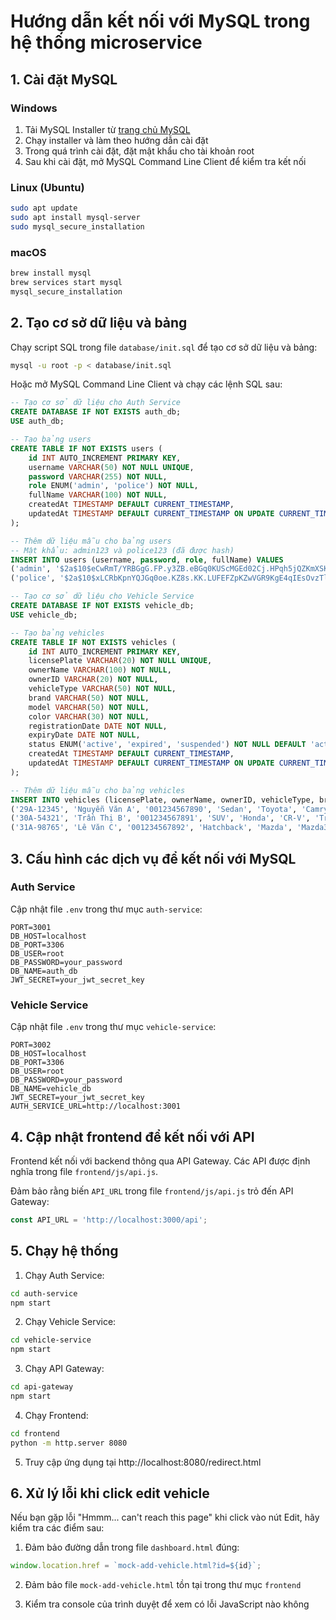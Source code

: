 # Hướng dẫn kết nối với MySQL trong hệ thống microservice

## 1. Cài đặt MySQL

### Windows

1. Tải MySQL Installer từ [trang chủ MySQL](https://dev.mysql.com/downloads/installer/)
2. Chạy installer và làm theo hướng dẫn cài đặt
3. Trong quá trình cài đặt, đặt mật khẩu cho tài khoản root
4. Sau khi cài đặt, mở MySQL Command Line Client để kiểm tra kết nối

### Linux (Ubuntu)

```bash
sudo apt update
sudo apt install mysql-server
sudo mysql_secure_installation
```

### macOS

```bash
brew install mysql
brew services start mysql
mysql_secure_installation
```

## 2. Tạo cơ sở dữ liệu và bảng

Chạy script SQL trong file `database/init.sql` để tạo cơ sở dữ liệu và bảng:

```bash
mysql -u root -p < database/init.sql
```

Hoặc mở MySQL Command Line Client và chạy các lệnh SQL sau:

```sql
-- Tạo cơ sở dữ liệu cho Auth Service
CREATE DATABASE IF NOT EXISTS auth_db;
USE auth_db;

-- Tạo bảng users
CREATE TABLE IF NOT EXISTS users (
    id INT AUTO_INCREMENT PRIMARY KEY,
    username VARCHAR(50) NOT NULL UNIQUE,
    password VARCHAR(255) NOT NULL,
    role ENUM('admin', 'police') NOT NULL,
    fullName VARCHAR(100) NOT NULL,
    createdAt TIMESTAMP DEFAULT CURRENT_TIMESTAMP,
    updatedAt TIMESTAMP DEFAULT CURRENT_TIMESTAMP ON UPDATE CURRENT_TIMESTAMP
);

-- Thêm dữ liệu mẫu cho bảng users
-- Mật khẩu: admin123 và police123 (đã được hash)
INSERT INTO users (username, password, role, fullName) VALUES
('admin', '$2a$10$eCwRmT/YRBGgG.FP.y3ZB.eBGq0KUScMGEd02Cj.HPqh5jQZKmXSK', 'admin', 'System Administrator'),
('police', '$2a$10$xLCRbKpnYQJGq0oe.KZ8s.KK.LUFEFZpKZwVGR9KgE4qIEsOvzTlW', 'police', 'Police Officer');

-- Tạo cơ sở dữ liệu cho Vehicle Service
CREATE DATABASE IF NOT EXISTS vehicle_db;
USE vehicle_db;

-- Tạo bảng vehicles
CREATE TABLE IF NOT EXISTS vehicles (
    id INT AUTO_INCREMENT PRIMARY KEY,
    licensePlate VARCHAR(20) NOT NULL UNIQUE,
    ownerName VARCHAR(100) NOT NULL,
    ownerID VARCHAR(20) NOT NULL,
    vehicleType VARCHAR(50) NOT NULL,
    brand VARCHAR(50) NOT NULL,
    model VARCHAR(50) NOT NULL,
    color VARCHAR(30) NOT NULL,
    registrationDate DATE NOT NULL,
    expiryDate DATE NOT NULL,
    status ENUM('active', 'expired', 'suspended') NOT NULL DEFAULT 'active',
    createdAt TIMESTAMP DEFAULT CURRENT_TIMESTAMP,
    updatedAt TIMESTAMP DEFAULT CURRENT_TIMESTAMP ON UPDATE CURRENT_TIMESTAMP
);

-- Thêm dữ liệu mẫu cho bảng vehicles
INSERT INTO vehicles (licensePlate, ownerName, ownerID, vehicleType, brand, model, color, registrationDate, expiryDate, status) VALUES
('29A-12345', 'Nguyễn Văn A', '001234567890', 'Sedan', 'Toyota', 'Camry', 'Đen', '2022-01-15', '2027-01-15', 'active'),
('30A-54321', 'Trần Thị B', '001234567891', 'SUV', 'Honda', 'CR-V', 'Trắng', '2021-05-20', '2026-05-20', 'active'),
('31A-98765', 'Lê Văn C', '001234567892', 'Hatchback', 'Mazda', 'Mazda3', 'Đỏ', '2020-11-10', '2025-11-10', 'active');
```

## 3. Cấu hình các dịch vụ để kết nối với MySQL

### Auth Service

Cập nhật file `.env` trong thư mục `auth-service`:

```
PORT=3001
DB_HOST=localhost
DB_PORT=3306
DB_USER=root
DB_PASSWORD=your_password
DB_NAME=auth_db
JWT_SECRET=your_jwt_secret_key
```

### Vehicle Service

Cập nhật file `.env` trong thư mục `vehicle-service`:

```
PORT=3002
DB_HOST=localhost
DB_PORT=3306
DB_USER=root
DB_PASSWORD=your_password
DB_NAME=vehicle_db
JWT_SECRET=your_jwt_secret_key
AUTH_SERVICE_URL=http://localhost:3001
```

## 4. Cập nhật frontend để kết nối với API

Frontend kết nối với backend thông qua API Gateway. Các API được định nghĩa trong file `frontend/js/api.js`.

Đảm bảo rằng biến `API_URL` trong file `frontend/js/api.js` trỏ đến API Gateway:

```javascript
const API_URL = 'http://localhost:3000/api';
```

## 5. Chạy hệ thống

1. Chạy Auth Service:
```bash
cd auth-service
npm start
```

2. Chạy Vehicle Service:
```bash
cd vehicle-service
npm start
```

3. Chạy API Gateway:
```bash
cd api-gateway
npm start
```

4. Chạy Frontend:
```bash
cd frontend
python -m http.server 8080
```

5. Truy cập ứng dụng tại http://localhost:8080/redirect.html

## 6. Xử lý lỗi khi click edit vehicle

Nếu bạn gặp lỗi "Hmmm... can't reach this page" khi click vào nút Edit, hãy kiểm tra các điểm sau:

1. Đảm bảo đường dẫn trong file `dashboard.html` đúng:
```javascript
window.location.href = `mock-add-vehicle.html?id=${id}`;
```

2. Đảm bảo file `mock-add-vehicle.html` tồn tại trong thư mục `frontend`

3. Kiểm tra console của trình duyệt để xem có lỗi JavaScript nào không
